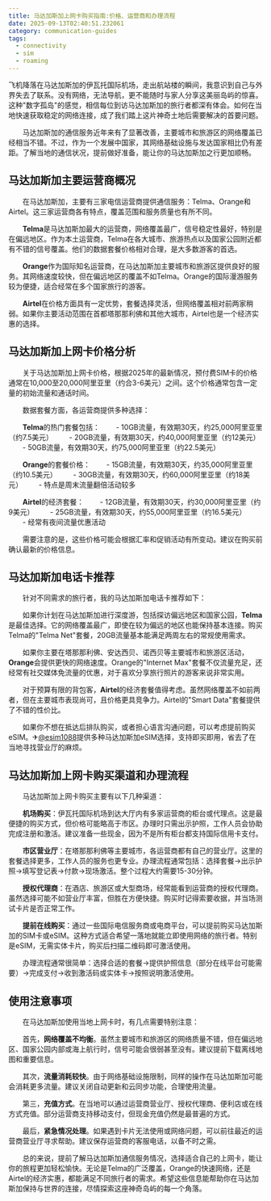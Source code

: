 ```yaml
---
title: 马达加斯加上网卡购买指南:价格、运营商和办理流程
date: 2025-09-13T02:40:51.232061
category: communication-guides
tags:
  - connectivity
  - sim
  - roaming
---
```


飞机降落在马达加斯加的伊瓦托国际机场，走出航站楼的瞬间，我意识到自己与外界失去了联系。没有网络，无法导航，更不能随时与家人分享这美丽岛屿的惊喜。这种"数字孤岛"的感觉，相信每位到访马达加斯加的旅行者都深有体会。如何在当地快速获取稳定的网络连接，成了我们踏上这片神奇土地后需要解决的首要问题。

　　马达加斯加的通信服务近年来有了显著改善，主要城市和旅游区的网络覆盖已经相当不错。不过，作为一个发展中国家，其网络基础设施与发达国家相比仍有差距。了解当地的通信状况，提前做好准备，能让你的马达加斯加之行更加顺畅。

## 马达加斯加主要运营商概况

　　在马达加斯加，主要有三家电信运营商提供通信服务：Telma、Orange和Airtel。这三家运营商各有特点，覆盖范围和服务质量也有所不同。

　　**Telma**是马达加斯加最大的运营商，网络覆盖最广，信号稳定性最好，特别是在偏远地区。作为本土运营商，Telma在各大城市、旅游热点以及国家公园附近都有不错的信号覆盖。他们的数据套餐价格相对合理，是大多数游客的首选。

　　**Orange**作为国际知名运营商，在马达加斯加主要城市和旅游区提供良好的服务。其网络速度较快，但在偏远地区的覆盖不如Telma。Orange的国际漫游服务较为便捷，适合经常在多个国家旅行的游客。

　　**Airtel**在价格方面具有一定优势，套餐选择灵活，但网络覆盖相对前两家稍弱。如果你主要活动范围在首都塔那那利佛和其他大城市，Airtel也是一个经济实惠的选择。

## 马达加斯加上网卡价格分析

　　关于马达加斯加上网卡价格，根据2025年的最新情况，预付费SIM卡的价格通常在10,000至20,000阿里亚里（约合3-6美元）之间。这个价格通常包含一定量的初始流量和通话时间。

　　数据套餐方面，各运营商提供多种选择：

　　**Telma**的热门套餐包括：
　　- 10GB流量，有效期30天，约25,000阿里亚里（约7.5美元）
　　- 20GB流量，有效期30天，约40,000阿里亚里（约12美元）
　　- 50GB流量，有效期30天，约75,000阿里亚里（约22.5美元）

　　**Orange**的套餐价格：
　　- 15GB流量，有效期30天，约35,000阿里亚里（约10.5美元）
　　- 30GB流量，有效期30天，约60,000阿里亚里（约18美元）
　　- 特点是周末流量翻倍活动较多

　　**Airtel**的经济套餐：
　　- 12GB流量，有效期30天，约30,000阿里亚里（约9美元）
　　- 25GB流量，有效期30天，约55,000阿里亚里（约16.5美元）
　　- 经常有夜间流量优惠活动

　　需要注意的是，这些价格可能会根据汇率和促销活动有所变动。建议在购买前确认最新的价格信息。

## 马达加斯加电话卡推荐

　　针对不同需求的旅行者，我的马达加斯加电话卡推荐如下：

　　如果你计划在马达加斯加进行深度游，包括探访偏远地区和国家公园，**Telma**是最佳选择。它的网络覆盖最广，即使在较为偏远的地区也能保持基本连接。购买Telma的"Telma Net"套餐，20GB流量基本能满足两周左右的常规使用需求。

　　如果你主要在塔那那利佛、安达西贝、诺西贝等主要城市和旅游区活动，**Orange**会提供更快的网络速度。Orange的"Internet Max"套餐不仅流量充足，还经常有社交媒体免流量的优惠，对于喜欢分享旅行照片的游客来说非常实用。

　　对于预算有限的背包客，**Airtel**的经济套餐值得考虑。虽然网络覆盖不如前两者，但在主要城市表现尚可，且价格更具竞争力。Airtel的"Smart Data"套餐提供了不错的性价比。

　　如果你不想在抵达后排队购买，或者担心语言沟通问题，可以考虑提前购买eSIM。✈[@esim1088](https://t.me/s/esim1088)提供多种马达加斯加eSIM选择，支持即买即用，省去了在当地寻找营业厅的麻烦。

## 马达加斯加上网卡购买渠道和办理流程

　　马达加斯加上网卡购买主要有以下几种渠道：

　　**机场购买**：伊瓦托国际机场到达大厅内有多家运营商的柜台或代理点。这是最便捷的购买方式，但价格可能略高于市区。办理时只需出示护照，工作人员会协助完成注册和激活。建议准备一些现金，因为不是所有柜台都支持国际信用卡支付。

　　**市区营业厅**：在塔那那利佛等主要城市，各运营商都有自己的营业厅。这里的套餐选择更多，工作人员的服务也更专业。办理流程通常包括：选择套餐→出示护照→填写登记表→付款→现场激活。整个过程大约需要15-30分钟。

　　**授权代理商**：在酒店、旅游区或大型商场，经常能看到运营商的授权代理商。虽然选择可能不如营业厅丰富，但胜在方便快捷。购买时记得索要收据，并当场测试卡片是否正常工作。

　　**提前在线购买**：通过一些国际电信服务商或电商平台，可以提前购买马达加斯加的SIM卡或eSIM。这种方式适合希望一落地就能立即使用网络的旅行者。特别是eSIM，无需实体卡片，购买后扫描二维码即可激活使用。

　　办理流程通常很简单：选择合适的套餐→提供护照信息（部分在线平台可能需要）→完成支付→收到激活码或实体卡→按照说明激活使用。

## 使用注意事项

　　在马达加斯加使用当地上网卡时，有几点需要特别注意：

　　首先，**网络覆盖不均衡**。虽然主要城市和旅游区的网络质量不错，但在偏远地区、国家公园内部或海上航行时，信号可能会很弱甚至没有。建议提前下载离线地图和重要信息。

　　其次，**流量消耗较快**。由于网络基础设施限制，同样的操作在马达加斯加可能会消耗更多流量。建议关闭自动更新和云同步功能，合理使用流量。

　　第三，**充值方式**。在当地可以通过运营商营业厅、授权代理商、便利店或在线方式充值。部分运营商支持移动支付，但现金充值仍然是最普遍的方式。

　　最后，**紧急情况处理**。如果遇到卡片无法使用或网络问题，可以前往最近的运营商营业厅寻求帮助。建议保存运营商的客服电话，以备不时之需。

　　总的来说，提前了解马达加斯加通信服务情况，选择适合自己的上网卡，能让你的旅程更加轻松愉快。无论是Telma的广泛覆盖，Orange的快速网络，还是Airtel的经济实惠，都能满足不同旅行者的需求。希望这些信息能帮助你在马达加斯加保持与世界的连接，尽情探索这座神奇岛屿的每一个角落。